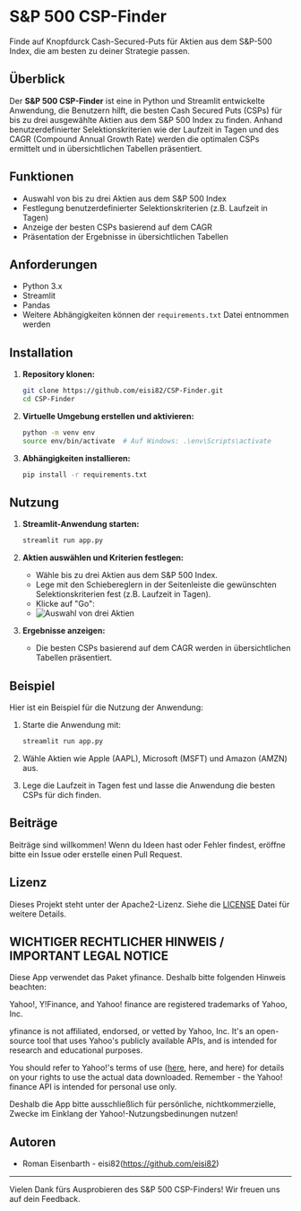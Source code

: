 # S&P 500 CSP-Finder
Finde auf Knopfdurck Cash-Secured-Puts für Aktien aus dem S&P-500 Index, die am besten zu deiner Strategie passen.

## Überblick
Der **S&P 500 CSP-Finder** ist eine in Python und Streamlit entwickelte Anwendung, die Benutzern hilft, die besten Cash Secured Puts (CSPs) für bis zu drei ausgewählte Aktien aus dem S&P 500 Index zu finden. Anhand benutzerdefinierter Selektionskriterien wie der Laufzeit in Tagen und des CAGR (Compound Annual Growth Rate) werden die optimalen CSPs ermittelt und in übersichtlichen Tabellen präsentiert.

## Funktionen
- Auswahl von bis zu drei Aktien aus dem S&P 500 Index
- Festlegung benutzerdefinierter Selektionskriterien (z.B. Laufzeit in Tagen)
- Anzeige der besten CSPs basierend auf dem CAGR
- Präsentation der Ergebnisse in übersichtlichen Tabellen

## Anforderungen
- Python 3.x
- Streamlit
- Pandas
- Weitere Abhängigkeiten können der `requirements.txt` Datei entnommen werden

## Installation
1. **Repository klonen:**
    ```sh
    git clone https://github.com/eisi82/CSP-Finder.git
    cd CSP-Finder
    ```

2. **Virtuelle Umgebung erstellen und aktivieren:**
    ```sh
    python -m venv env
    source env/bin/activate  # Auf Windows: .\env\Scripts\activate
    ```

3. **Abhängigkeiten installieren:**
    ```sh
    pip install -r requirements.txt
    ```

## Nutzung
1. **Streamlit-Anwendung starten:**
    ```sh
    streamlit run app.py
    ```

2. **Aktien auswählen und Kriterien festlegen:**
    - Wähle bis zu drei Aktien aus dem S&P 500 Index.
    - Lege mit den Schiebereglern in der Seitenleiste die gewünschten Selektionskriterien fest (z.B. Laufzeit in Tagen).
    - Klicke auf "Go":
    - ![Auswahl von drei Aktien](images/screenshot1.jpg)

3. **Ergebnisse anzeigen:**
    - Die besten CSPs basierend auf dem CAGR werden in übersichtlichen Tabellen präsentiert.

## Beispiel
Hier ist ein Beispiel für die Nutzung der Anwendung:

1. Starte die Anwendung mit:
    ```sh
    streamlit run app.py
    ```

2. Wähle Aktien wie Apple (AAPL), Microsoft (MSFT) und Amazon (AMZN) aus.

3. Lege die Laufzeit in Tagen fest und lasse die Anwendung die besten CSPs für dich finden.

## Beiträge
Beiträge sind willkommen! Wenn du Ideen hast oder Fehler findest, eröffne bitte ein Issue oder erstelle einen Pull Request.

## Lizenz
Dieses Projekt steht unter der Apache2-Lizenz. Siehe die [LICENSE](LICENSE) Datei für weitere Details.

## WICHTIGER RECHTLICHER HINWEIS / IMPORTANT LEGAL NOTICE
Diese App verwendet das Paket yfinance. Deshalb bitte folgenden Hinweis beachten:

Yahoo!, Y!Finance, and Yahoo! finance are registered trademarks of Yahoo, Inc.

yfinance is not affiliated, endorsed, or vetted by Yahoo, Inc. It's an open-source tool that uses Yahoo's publicly available APIs, and is intended for research and educational purposes.

You should refer to Yahoo!'s terms of use ([here](https://policies.yahoo.com/us/en/yahoo/terms/product-atos/apiforydn/index.htm), here, and here) for details on your rights to use the actual data downloaded. Remember - the Yahoo! finance API is intended for personal use only.

Deshalb die App bitte ausschließlich für persönliche, nichtkommerzielle, Zwecke im Einklang der Yahoo!-Nutzungsbedinungen nutzen!

## Autoren
- Roman Eisenbarth - eisi82(https://github.com/eisi82)

---

Vielen Dank fürs Ausprobieren des S&P 500 CSP-Finders! Wir freuen uns auf dein Feedback.

